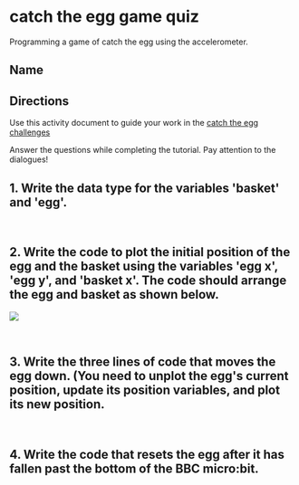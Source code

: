 # catch the egg game quiz

Programming a game of catch the egg using the accelerometer.

## Name

## Directions

Use this activity document to guide your work in the [catch the egg challenges](/lessons/catch-the-egg-game/activity)

Answer the questions while completing the tutorial. Pay attention to the dialogues!

## 1. Write the data type for the variables 'basket' and 'egg'.

<br/>

## 2. Write the code to plot the initial position of the egg and the basket using the variables 'egg x', 'egg y', and 'basket x'. The code should arrange the egg and basket as shown below.

![](/static/mb/lessons/catch-the-egg-game-0.png)

<br/>

## 3. Write the three lines of code that moves the egg down. (You need to unplot the egg's current position, update its position variables, and plot its new position.

<br/>

## 4. Write the code that resets the egg after it has fallen past the bottom of the BBC micro:bit.

<br/>

